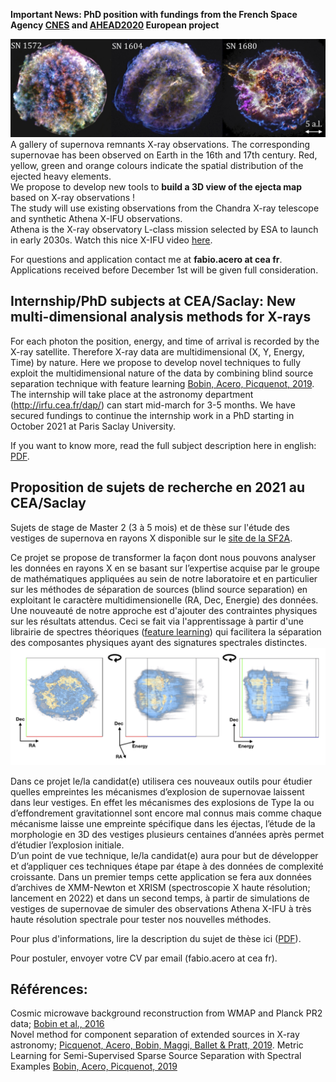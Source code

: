
**Important News: PhD position with fundings from the French Space Agency [CNES](https://rt-theses.cnes.fr/?q=aas) and [AHEAD2020](http://ahead.iaps.inaf.it/) European project** 

![X-ray data cubes](SNR-gallery.jpg)
A gallery of supernova remnants X-ray observations. The corresponding supernovae has been observed on Earth in the 16th and 17th century.
Red, yellow, green and orange colours indicate the spatial distribution of the ejected heavy elements.  
We propose to develop new tools to **build a 3D view of the ejecta map** based on  X-ray observations !  
The study will use existing observations from the Chandra X-ray telescope and synthetic Athena X-IFU observations.  
Athena is the X-ray observatory L-class mission selected by ESA to launch in early 2030s. Watch this nice X-IFU video [here](https://www.youtube.com/watch?v=mOf6WIDmi30).

For questions and application contact me at **fabio.acero at cea fr**.  
Applications received before December 1st will be given full consideration.  

## Internship/PhD subjects at CEA/Saclay: New multi-dimensional analysis methods for X-rays
For each photon the position, energy, and time of arrival is recorded by the X-ray satellite. Therefore X-ray data are multidimensional (X, Y, Energy, Time) by nature.  Here we propose to develop novel techniques to fully exploit the multidimensional nature of the data by combining blind source separation technique with feature learning [Bobin, Acero, Picquenot, 2019](https://ieeexplore.ieee.org/document/9022675/).
The internship will take place at the astronomy department (http://irfu.cea.fr/dap/) can start mid-march for 3-5 months.
We have secured fundings to continue the internship work in a PhD starting in October 2021 at Paris Saclay University.

If you want to know more, read the full subject description here in english:  [PDF](Sujet-these-CNES-2021-AdvTools-EN.pdf).

## Proposition de sujets de recherche en 2021 au CEA/Saclay
Sujets de stage de Master 2 (3 à 5 mois) et de thèse sur l'étude des vestiges de supernova en rayons X disponible sur le [site de la SF2A](http://stages-masters.sf2a.eu/). 

Ce projet se propose de transformer la façon dont nous pouvons analyser les données en rayons X en se basant sur l’expertise acquise par le groupe de mathématiques appliquées au sein de notre laboratoire et en particulier sur les méthodes de séparation de sources (blind source separation) en exploitant le caractère multidimensionelle (RA, Dec, Energie) des données. Une nouveauté de notre approche est d'ajouter des contraintes physiques sur les résultats attendus. Ceci se fait via l'apprentissage à partir d'une librairie de spectres théoriques ([feature learning](https://en.wikipedia.org/wiki/Feature_learning)) qui facilitera la séparation des composantes physiques ayant des signatures spectrales distinctes.
![X-ray data cubes](https://github.com/facero/IFU/blob/master/Cas_RA-DEC-Energy-cube.png)

Dans ce projet le/la candidat(e) utilisera ces nouveaux outils pour étudier quelles empreintes les mécanismes d’explosion de supernovae laissent dans leur vestiges. En effet les mécanismes des explosions de Type Ia ou d’effondrement gravitationnel sont encore mal connus mais comme chaque mécanisme laisse une empreinte spécifique dans les éjectas, l’étude de la morphologie en 3D des vestiges plusieurs centaines d’années après permet d’étudier l’explosion initiale.   
D’un point de vue technique, le/la candidat(e) aura pour but de développer et d’appliquer ces techniques étape par étape à des données de complexité croissante. Dans un premier temps cette application se fera aux données d’archives de XMM-Newton et XRISM (spectroscopie X haute résolution; lancement en 2022) et dans un second temps, à partir de simulations de vestiges de supernovae de simuler des observations Athena X-IFU à très haute résolution spectrale pour tester nos nouvelles méthodes.

Pour plus d'informations, lire la description du sujet de thèse ici ([PDF](Sujet-these-2021-AdvTools-FR.pdf)).

Pour postuler, envoyer votre CV par email (fabio.acero at cea fr).

## Références: 
Cosmic microwave background reconstruction from WMAP and Planck PR2 data; [Bobin et al., 2016](https://ui.adsabs.harvard.edu/abs/2016A%26A...591A..50B/abstract) <br/>
Novel method for component separation of extended sources in X-ray astronomy; [Picquenot, Acero, Bobin, Maggi, Ballet & Pratt, 2019](https://ui.adsabs.harvard.edu/abs/2019A&A...627A.139P).
Metric Learning for Semi-Supervised Sparse Source Separation with Spectral Examples [Bobin, Acero, Picquenot, 2019](https://ieeexplore.ieee.org/document/9022675/)
